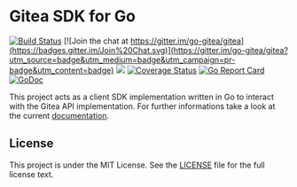 # Gitea SDK for Go

[![Build Status](http://drone.gitea.io/api/badges/go-gitea/go-sdk/status.svg)](http://drone.gitea.io/go-gitea/go-sdk)
[![Join the chat at https://gitter.im/go-gitea/gitea](https://badges.gitter.im/Join%20Chat.svg)](https://gitter.im/go-gitea/gitea?utm_source=badge&utm_medium=badge&utm_campaign=pr-badge&utm_content=badge)
[![](https://images.microbadger.com/badges/image/gitea/gitea.svg)](http://microbadger.com/images/gitea/gitea "Get your own image badge on microbadger.com")
[![Coverage Status](https://coverage.gitea.io/badges/go-gitea/go-sdk/coverage.svg)](https://coverage.gitea.io/go-gitea/go-sdk)
[![Go Report Card](https://goreportcard.com/badge/code.gitea.io/sdk)](https://goreportcard.com/report/code.gitea.io/sdk)
[![GoDoc](https://godoc.org/code.gitea.io/sdk/gitea?status.svg)](https://godoc.org/code.gitea.io/sdk/gitea)

This project acts as a client SDK implementation written in Go to interact with
the Gitea API implementation. For further informations take a look at the
current [documentation](https://godoc.org/code.gitea.io/sdk/gitea).

## License

This project is under the MIT License. See the [LICENSE](LICENSE) file for the
full license text.
